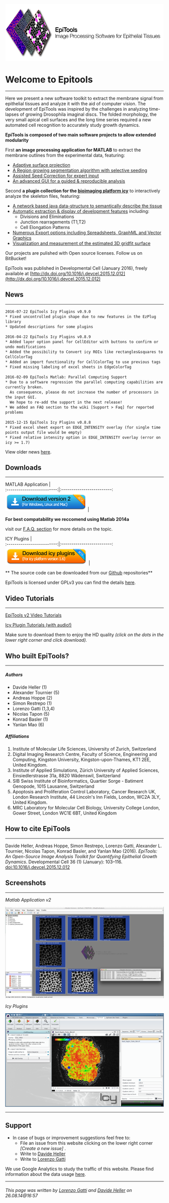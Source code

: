 ![EpiTools logo by Lorenzo Gatti](Images/logo.png)


# Welcome to Epitools
---

Here we present a new software toolkit to extract the membrane signal from epithelial tissues and analyze it with the aid of computer vision. The development of EpiTools was inspired by the challenges in analyzing time-lapses of growing Drosophila imaginal discs. The folded morphology, the very small apical cell surfaces and the long time series required a new automated cell recognition to accurately study growth dynamics.

**EpiTools is composed of two main software projects to allow extended modularity**

First **an image processing application for MATLAB** to extract the membrane outlines from the experimental data, featuring:

* [Adaptive surface projection](Analysis_Modules/00_projection)
* [A Region growing segmentation algorithm with selective seeding](Analysis_Modules/03_segmentation)
* [Assisted Seed Correction for expert input](Analysis_Modules/05_tracking)
* [An advanced GUI for a guided & reproducible analysis](Quick_Guide/01_CreateAnalysisFile)

Second **a plugin collection for the <a href="http://icy.bioimageanalysis.org" target="_blank">bioimaging platform icy</a>** to interactively analyze the skeleton files, featuring:

* [A network based java data-structure to semantically describe the tissue](Icy_Plugins/02_CellGraph)
* [Automatic estraction & display of development features](Icy_Plugins/01_CellOverlay) including:
	* Divisions and Eliminations
	* Junction rearragements (T1,T2)
	* Cell Elongation Patterns
* [Numerous Export options including Spreadsheets, GraphML and Vector Graphics](Icy_Plugins/03_CellExport)
* [Visualization and measurement of the estimated 3D gridfit surface](Icy_Plugins/05_CellSurface)

Our projects are pulished with Open source licenses. Follow us on BitBucket!

EpiTools was published in Developmental Cell (January 2016), freely available at [http://dx.doi.org/10.1016/j.devcel.2015.12.012](http://dx.doi.org/10.1016/j.devcel.2015.12.012)


## News
---
	2016-07-22 EpiTools Icy Plugins v0.9.0
	* Fixed uncontrolled plugin shape due to new features in the EzPlug library
	* Updated descriptions for some plugins
	
	2016-04-22 EpiTools Icy Plugins v0.8.9
	* Added layer option panel for CellEditor with buttons to confirm or undo modifications
	* Added the possibility to Convert icy ROIs like rectangles&squares to CellColorTag
	* Added an import functionality for CellColorTag to use previous tags
	* Fixed missing labeling of excel sheets in EdgeColorTag
	
	2016-02-09 EpiTools Matlab: Parallel Computing Support
	* Due to a software regression the parallel computing capabilities are currently broken.
	  As consequence, please do not increase the number of processors in the input GUI.
	  We hope to re-add the support in the next release!
	* We added an FAQ section to the wiki [Support > Faq] for reported problems

	2015-12-15 EpiTools Icy Plugins v0.8.8
	* Fixed excel sheet export on EDGE_INTENSITY overlay (for single time points output file would be empty)
	* Fixed relative intensity option in EDGE_INTENSITY overlay (error on icy >= 1.7)  

View older news [here](Support/Latest_News).

## Downloads
---


MATLAB Application         |  
:-------------------------:|:-------------------------:
<a href="https://github.com/epitools/epitools-matlab/releases"><img border="0" alt="Epitools for Matlab v2" src="Images/download_matlab_v2.png"></a> |

**For best compatability we reccomend using Matlab 2014a**

visit our [F.A.Q. section](Support/FAQ) for more details on the topic.

ICY Plugins        |  
:-------------------------:|:-------------------------:
<a href="https://github.com/epitools/epitools-icy/releases"><img border="0" alt="Epitools for Icy" src="Images/download_icy_plugins.png"></a> |

** The source code can be downloaded from our [Github](https://github.com/epitools) repositories**

EpiTools is licensed under GPLv3 you can find the details [here](Support/Software_License).

## Video Tutorials
---

<a href="https://www.dropbox.com/sh/ufehjrpfbgohn3x/AAACP2IIabj1u-VqWK9KnQFla?dl=0" target="_blank">EpiTools v2 Video Tutorials</a> 

<a href="https://www.dropbox.com/sh/q99vbi39ag8cwgw/AAC8W4gkb_e-T0BtCxPOXc8ga?dl=0" target="_blank">Icy Plugin Tutorials (with audio!)</a>

Make sure to download them to enjoy the HD quality 
*(click on the dots in the lower right corner and click download).*

## Who built EpiTools? 
---

##### Authors

* Davide Heller (1)
* Alexander Tournier (5)
* Andreas Hoppe (2)
* Simon Restrepo (1)
* Lorenzo Gatti (1,3,4)
* Nicolas Tapon (5)
* Konrad Basler (1)
* Yanlan Mao (6)

##### Affiliations

1. Institute of Molecular Life Sciences, University of Zurich, Switzerland
2. Digital Imaging Research Centre, Faculty of Science, Engineering and Computing, Kingston University, Kingston-upon-Thames, KT1 2EE, United Kingdom.
3. Institute of Applied Simulations, Zürich University of Applied Sciences, Einsiedlerstrasse 31a, 8820 Wädenswil, Switzerland
4. SIB Swiss Institute of Bioinformatics, Quartier Sorge - Batiment Genopode, 1015 Lausanne, Switzerland
5. Apoptosis and Proliferation Control Laboratory, Cancer Research UK, London Research Institute, 44 Lincoln's Inn Fields, London, WC2A 3LY, United Kingdom. 
6. MRC Laboratory for Molecular Cell Biology, University College London, Gower Street, London WC1E 6BT, United Kingdom

## How to cite EpiTools
---

Davide Heller, Andreas Hoppe, Simon Restrepo, Lorenzo Gatti, Alexander L. Tournier, Nicolas Tapon, Konrad Basler, and Yanlan Mao (2016). *EpiTools: An Open-Source Image Analysis Toolkit for Quantifying Epithelial Growth Dynamics*. Developmental Cell 36 (1) (January): 103–116. [doi:10.1016/j.devcel.2015.12.012](http://dx.doi.org/10.1016/j.devcel.2015.12.012)

	
## Screenshots
---

_Matlab Application v2_

![Matlab Stable V2](Images/interface_v2.png)

_Icy Plugins_

![Icy Plugins V1](Images/interface_icy.png)

---------------------------------------
## Support

* In case of bugs or improvement suggestions feel free to:
    * File an issue from this website clicking on the lower right corner *[Create a new issue]* .
    * Write to [Davide Heller](mailto:davide.heller@imls.uzh.ch?Subject=EpiTools)
    * Write to [Lorenzo Gatti](mailto:lorenzo.gatti@uzh.ch?Subject=EpiTools)

We use Google Analytics to study the traffic of this website. Please find information about the data usage [here](http://www.google.com/policies/privacy/partners/).

---------------------------------------
###### This page was written by [Lorenzo Gatti](mailto:lorenzo.gatti.89@gmail.com) and [Davide Heller](mailto:davide.heller@imls.uzh.ch) on 26.08.14@16:57

<!-- This contains the hidden content for inline calls -->

<script>
(function(i,s,o,g,r,a,m){i['GoogleAnalyticsObject']=r;i[r]=i[r]||function(){
(i[r].q=i[r].q||[]).push(arguments)},i[r].l=1*new Date();a=s.createElement(o),
m=s.getElementsByTagName(o)[0];a.async=1;a.src=g;m.parentNode.insertBefore(a,m)
})(window,document,'script','//www.google-analytics.com/analytics.js','ga');

ga('create', 'UA-55332946-1', 'auto');
ga('send', 'pageview');
</script>
